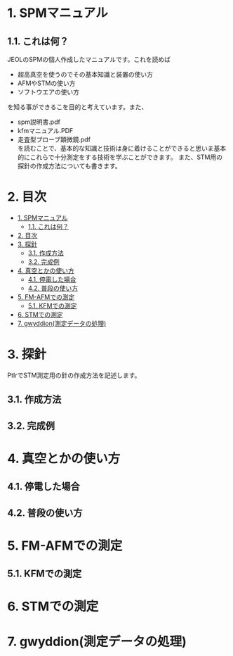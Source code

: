 # 1. SPMマニュアル
## 1.1. これは何？
JEOLのSPMの個人作成したマニュアルです。これを読めば
* 超高真空を使うのでその基本知識と装置の使い方
* AFMやSTMの使い方
* ソフトウエアの使い方  

を知る事ができるこを目的と考えています。また、
* spm説明書.pdf
* kfmマニュアル.PDF
* 走査型プローブ顕微鏡.pdf  
を読むことで、基本的な知識と技術は身に着けることができると思いま基本的にこれらで十分測定をする技術を学ぶことができます。
また、STM用の探針の作成方法についても書きます。

# 2. 目次
<!-- TOC -->
- [1. SPMマニュアル](#1-spmマニュアル)
    - [1.1. これは何？](#11-これは何)
- [2. 目次](#2-目次)
- [3. 探針](#3-探針)
    - [3.1. 作成方法](#31-作成方法)
    - [3.2. 完成例](#32-完成例)
- [4. 真空とかの使い方](#4-真空とかの使い方)
    - [4.1. 停電した場合](#41-停電した場合)
    - [4.2. 普段の使い方](#42-普段の使い方)
- [5. FM-AFMでの測定](#5-fm-afmでの測定)
    - [5.1. KFMでの測定](#51-kfmでの測定)
- [6. STMでの測定](#6-stmでの測定)
- [7. gwyddion(測定データの処理)](#7-gwyddion測定データの処理)

<!-- /TOC -->

# 3. 探針
PtIrでSTM測定用の針の作成方法を記述します。
## 3.1. 作成方法
## 3.2. 完成例
# 4. 真空とかの使い方
## 4.1. 停電した場合
## 4.2. 普段の使い方
# 5. FM-AFMでの測定
## 5.1. KFMでの測定
# 6. STMでの測定
# 7. gwyddion(測定データの処理)

